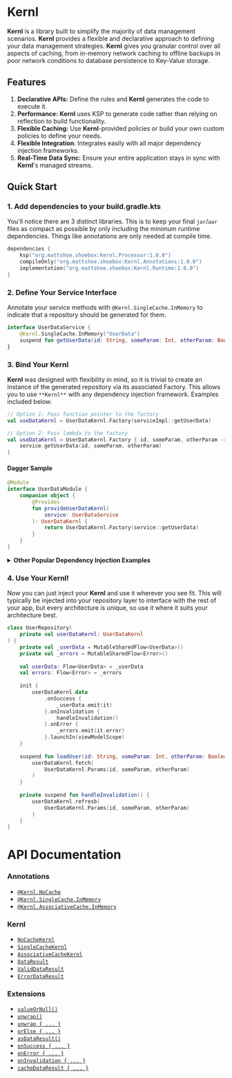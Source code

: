 # **Kernl**

**Kernl** is a library built to simplify the majority of data management scenarios. **Kernl** provides a flexible and declarative 
approach to defining your data management strategies. **Kernl** gives you granular control over all aspects of caching, from 
in-memory network caching to offline backups in poor network conditions to database persistence to Key-Value storage.

## Features

1. **Declarative APIs:** Define the rules and **Kernl** generates the code to execute it.
2. **Performance:** **Kernl** uses KSP to generate code rather than relying on reflection to build functionality.
2. **Flexible Caching:** Use **Kernl**-provided policies or build your own custom policies to define your needs.
4. **Flexible Integration**: Integrates easily with all major dependency injection frameworks.
3. **Real-Time Data Sync:** Ensure your entire application stays in sync with **Kernl**'s managed streams.

## Quick Start

### 1. Add dependencies to your build.gradle.kts
You'll notice there are 3 distinct libraries. This is to keep your final `jar`/`aar` files as compact as possible by only
including the minimum runtime dependencies. Things like annotations are only needed at compile time.
```kotlin
dependencies {
    ksp("org.mattshoe.shoebox:Kernl.Processor:1.0.0")
    compileOnly("org.mattshoe.shoebox:Kernl.Annotations:1.0.0")
    implementation("org.mattshoe.shoebox:Kernl.Runtime:1.0.0")
}
```

### 2. Define Your Service Interface

Annotate your service methods with `@Kernl.SingleCache.InMemory` to indicate that a repository should be generated for them.

```kotlin
interface UserDataService {
    @Kernl.SingleCache.InMemory("UserData")
    suspend fun getUserData(id: String, someParam: Int, otherParam: Boolean): UserData
}
```

### 3. Bind Your **Kernl**

**Kernl** was designed with flexibility in mind, so it is trivial to create an instance of the generated repository 
via its associated Factory. This allows you to use `**Kernl**` with any dependency injection framework. Examples included below.

```kotlin
// Option 1: Pass function pointer to the factory
val useDataKernl = UserDataKernl.Factory(serviceImpl::getUserData)

// Option 2: Pass lambda to the factory
val useDataKernl = UserDataKernl.Factory { id, someParam, otherParam ->
    service.getUserData(id, someParam, otherParam)
}
```

#### Dagger Sample
```kotlin
@Module
interface UserDataModule {
    companion object {
        @Provides
        fun provideUserDataKernl(
            service: UserDataService
        ): UserDataKernl {
            return UserDataKernl.Factory(service::getUserData)
        }
    }
}
```

<details>
    <summary><b>Other Popular Dependency Injection Examples</b></summary>



#### Hilt Sample
```kotlin
@Module
@InstallIn(SingletonComponent::class)
object UserDateModule {
    
    @Singleton
    @Provides
    fun provideUserDataKernl(
        service: UserDataService
    ): UserDataKernl {
        return UserDataKernl.Factory(service::getUserData)
    }
}
```

#### Koin Sample
```kotlin
val userDataKernl = module {
    single<UserDataKernl> {
        UserDataKernl.Factory(service::getUserData)
    }
}
```

#### Spring Sample
```kotlin
@Configuration
class UserDataConfiguration {

    @Bean
    fun userDataKernl(service: UserDataService): UserDataKernl {
        return UserDataKernl.Factory(service::getUserData)
    }
}
```
</details>


### 4. Use Your **Kernl**!

Now you can just inject your **Kernl** and use it wherever you see fit. This will typically be injected into your repository
layer to interface with the rest of your app, but every architecture is unique, so use it where it suits your architecture
best.

```kotlin
class UserRepository(
    private val userDataKernl: UserDataKernl
) {
    private val _userData = MutableSharedFlow<UserData>()
    private val _errors = MutableSharedFlow<Error>()
    
    val userData: Flow<UserData> = _userData
    val errors: Flow<Error> = _errors
    
    init {
        userDataKernl.data
            .onSuccess {
                _userData.emit(it)
            }.onInvalidation {
                handleInvalidation()
            }.onError {
                _errors.emit(it.error)
            }.launchIn(viewModelScope)
    }
    
    suspend fun loadUser(id: String, someParam: Int, otherParam: Boolean) {
        userDataKernl.fetch(
            UserDataKernl.Params(id, someParam, otherParam)
        )
    }
    
    private suspend fun handleInvalidation() {
        userDataKernl.refresb(
            UserDataKernl.Params(id, someParam, otherParam)
        )
    }
}
```



# API Documentation 

### Annotations
- [`@Kernl.NoCache`](docs/annotations/NO_CACHE.md)
- [`@Kernl.SingleCache.InMemory`](docs/annotations/SINGLE_MEMORY_CACHE.md)
- [`@Kernl.AssociativeCache.InMemory`](docs/annotations/ASSOCIATIVE_MEMORY_CACHE.md)

### Kernl
- [`NoCacheKernl`](docs/**Kernl**/NO_CACHE_KERNL.md)
- [`SingleCacheKernl`](docs/**Kernl**/SINGLE_CACHE_KERNL.md)
- [`AssociativeCacheKernl`](docs/**Kernl**/ASSOCIATIVE_MEMORY_CACHE_KERNLmd)
- [`DataResult`](docs/DATA_RESULT.md)
- [`ValidDataResult`](docs/VALID_DATA_RESULT.md)
- [`ErrorDataResult`](docs/ERROR_DATA_RESULT.md)

### Extensions
- [`valueOrNull()`](docs/extensions/VALUE_OR_NULL.md)
- [`unwrap()`](docs/extensions/UNWRAP.md)
- [`unwrap { ... }`](docs/extensions/UNWRAP_WITH_ERROR_HANDLING.md)
- [`orElse { ... }`](docs/extensions/OR_ELSE.md)
- [`asDataResult()`](docs/extensions/AS_DATA_RESULT)
- [`onSuccess { ... }`](docs/extensions/ON_SUCCESS.md)
- [`onError { ... }`](docs/extensions/ON_ERROR.md)
- [`onInvalidation { ... }`](docs/extensions/ON_INVALIDATION.md)
- [`cacheDataResult { ... }`](docs/extensions/CATCH_DATA_RESULT.md)